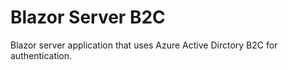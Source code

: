 # Blazor Server B2C

Blazor server application that uses Azure Active Dirctory B2C for authentication.  
